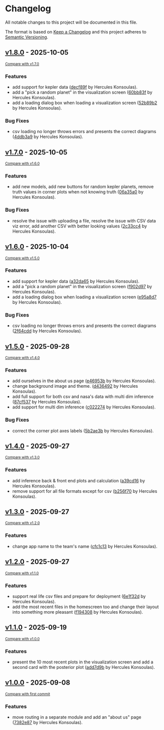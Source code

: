 # Changelog

All notable changes to this project will be documented in this file.

The format is based on [Keep a Changelog](http://keepachangelog.com/en/1.0.0/)
and this project adheres to [Semantic Versioning](http://semver.org/spec/v2.0.0.html).

<!-- insertion marker -->
## [v1.8.0](https://github.com/dyka3773/exoplings/releases/tag/v1.8.0) - 2025-10-05

<small>[Compare with v1.7.0](https://github.com/dyka3773/exoplings/compare/v1.7.0...v1.8.0)</small>

### Features

- add support for kepler data ([decf89f](https://github.com/dyka3773/exoplings/commit/decf89ffa46862fb2e056d080595b286a606de04) by Hercules Konsoulas).
- add a "pick a random planet" in the visualization screen ([60bb83f](https://github.com/dyka3773/exoplings/commit/60bb83f3b9e7a4f35056758b2968d373b679bb97) by Hercules Konsoulas).
- add a loading dialog box when loading a visualization screen ([52b89b2](https://github.com/dyka3773/exoplings/commit/52b89b22673ab637f5627a52c68d53a6c748ed7c) by Hercules Konsoulas).

### Bug Fixes

- csv loading no longer throws errors and presents the correct diagrams ([4ddb3a9](https://github.com/dyka3773/exoplings/commit/4ddb3a9f3eaf92367349a6729fe781db1687f9b0) by Hercules Konsoulas).

## [v1.7.0](https://github.com/dyka3773/exoplings/releases/tag/v1.7.0) - 2025-10-05

<small>[Compare with v1.6.0](https://github.com/dyka3773/exoplings/compare/v1.6.0...v1.7.0)</small>

### Features

- add new models, add new buttons for random kepler planets, remove truth values in corner plots when not knowing truth ([06a35a0](https://github.com/dyka3773/exoplings/commit/06a35a07da868b937e0226c2aa47728909d34483) by Hercules Konsoulas).

### Bug Fixes

- resolve the issue with uploading a file, resolve the issue with CSV data viz error, add another CSV with better looking values ([2c33cc4](https://github.com/dyka3773/exoplings/commit/2c33cc470173117fbaad9e601d2fef481fc26070) by Hercules Konsoulas).

## [v1.6.0](https://github.com/dyka3773/exoplings/releases/tag/v1.6.0) - 2025-10-04

<small>[Compare with v1.5.0](https://github.com/dyka3773/exoplings/compare/v1.5.0...v1.6.0)</small>

### Features

- add support for kepler data ([a32da65](https://github.com/dyka3773/exoplings/commit/a32da65305a55259e6579ac0a13a0b366734d261) by Hercules Konsoulas).
- add a "pick a random planet" in the visualization screen ([f902d97](https://github.com/dyka3773/exoplings/commit/f902d97ed7b6d669162dff814433670d185316e1) by Hercules Konsoulas).
- add a loading dialog box when loading a visualization screen ([e95a8d7](https://github.com/dyka3773/exoplings/commit/e95a8d7c2d7372b9937184f9e8b4f1e6d6684509) by Hercules Konsoulas).

### Bug Fixes

- csv loading no longer throws errors and presents the correct diagrams ([2f64cdd](https://github.com/dyka3773/exoplings/commit/2f64cdd954fed0ed5ac4563bfba22a1ade8bff21) by Hercules Konsoulas).

## [v1.5.0](https://github.com/dyka3773/exoplings/releases/tag/v1.5.0) - 2025-09-28

<small>[Compare with v1.4.0](https://github.com/dyka3773/exoplings/compare/v1.4.0...v1.5.0)</small>

### Features

- add ourselves in the about us page ([e46953b](https://github.com/dyka3773/exoplings/commit/e46953b3bdab2b45087af5c3d53579bc1dad2f5e) by Hercules Konsoulas).
- change background image and theme. ([d436492](https://github.com/dyka3773/exoplings/commit/d4364920f4501a47f119abb9e8b7d30b0df4f17e) by Hercules Konsoulas).
- add full support for both csv and nasa's data with multi dim inference ([87cf537](https://github.com/dyka3773/exoplings/commit/87cf5370229017851ae374c495d12b014cbd5f83) by Hercules Konsoulas).
- add support for multi dim inference ([c022274](https://github.com/dyka3773/exoplings/commit/c022274f6c378b341b234070a36001114780b202) by Hercules Konsoulas).

### Bug Fixes

- correct the corner plot axes labels ([5b2ae3b](https://github.com/dyka3773/exoplings/commit/5b2ae3b8b6ba6dded40664222bc52ec73f78885c) by Hercules Konsoulas).

## [v1.4.0](https://github.com/dyka3773/exoplings/releases/tag/v1.4.0) - 2025-09-27

<small>[Compare with v1.3.0](https://github.com/dyka3773/exoplings/compare/v1.3.0...v1.4.0)</small>

### Features

- add inference back & front end plots and calculation ([a39cd16](https://github.com/dyka3773/exoplings/commit/a39cd16db94e84355966f82487e123f957d752e6) by Hercules Konsoulas).
- remove support for all file formats except for csv ([b256f70](https://github.com/dyka3773/exoplings/commit/b256f709b6048da112b47e84e56175a3497e684d) by Hercules Konsoulas).

## [v1.3.0](https://github.com/dyka3773/exoplings/releases/tag/v1.3.0) - 2025-09-27

<small>[Compare with v1.2.0](https://github.com/dyka3773/exoplings/compare/v1.2.0...v1.3.0)</small>

### Features

- change app name to the team's name ([cfc1c13](https://github.com/dyka3773/exoplings/commit/cfc1c13626d7ce822f8cec00f51251f3a1d64fe7) by Hercules Konsoulas).

## [v1.2.0](https://github.com/dyka3773/exoplings/releases/tag/v1.2.0) - 2025-09-27

<small>[Compare with v1.1.0](https://github.com/dyka3773/exoplings/compare/v1.1.0...v1.2.0)</small>

### Features

- support real life csv files and prepare for deployment ([6e1f32d](https://github.com/dyka3773/exoplings/commit/6e1f32d2e8696954b50b0522827908992f8e1200) by Hercules Konsoulas).
- add the most recent files in the homescreen too and change their layout into something more pleasant ([f194308](https://github.com/dyka3773/exoplings/commit/f194308c4ed62243188f5c64700250ea243feae8) by Hercules Konsoulas).

## [v1.1.0](https://github.com/dyka3773/exoplings/releases/tag/v1.1.0) - 2025-09-19

<small>[Compare with v1.0.0](https://github.com/dyka3773/exoplings/compare/v1.0.0...v1.1.0)</small>

### Features

- present the 10 most recent plots in the visualization screen and add a second card with the posterior plot ([add7d9b](https://github.com/dyka3773/exoplings/commit/add7d9b069e6ab5bf85268480d9a0ee6f76fed1f) by Hercules Konsoulas).

## [v1.0.0](https://github.com/dyka3773/exoplings/releases/tag/v1.0.0) - 2025-09-08

<small>[Compare with first commit](https://github.com/dyka3773/exoplings/compare/ea4ec57c3a9187bedc1dc2f607081e58b5768f1a...v1.0.0)</small>

### Features

- move routing in a separate module and add an "about us" page ([7382e87](https://github.com/dyka3773/exoplings/commit/7382e87d29a78fb3fcff55a23e3559a613abbbbb) by Hercules Konsoulas).

